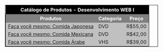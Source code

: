 <!DOCTYPE html>
<html lang="en">
<head>
    <meta charset="UTF-8">
    <meta name="viewport" content="width=device-width, initial-scale=1.0">
</head>
<body>
    <table style="border: 0.5px solid black; width: 100%;">
        <tr>
            <th style="background-color: black; color: white;" colspan="3">
                Catálogo de Produtos - Desenvolvimento WEB I
            </th>
        </tr>
        <tbody style= "border: 1px solid black;">
            <tr style="background-color: gray; color: white;">
                <th>Produtos</th>
                <th>Categoria</th>
                <th>Preço</th>
              </tr>
              <tr style="background-color: silver;">
                <td style="text-decoration: underline">Faça você mesmo: Comida Japonesa</td>
                <td>DVD</td>
                <td>R$55,00</td>
              </tr>
              <tr style="background-color: silver;">
                <td style="text-decoration: underline">Faça você mesmo: Comida Mexicana</td>
                <td>DVD</td>
                <td>R$42,00</td>
              </tr>
              <tr style="background-color: silver;">
                <td style="text-decoration: underline">Faça você mesmo: Comida Árabe</td>
                <td>VHS</td>
                <td>R$39,00</td>
              </tr>
        </tbody>
    </table>
</body>
</html>
